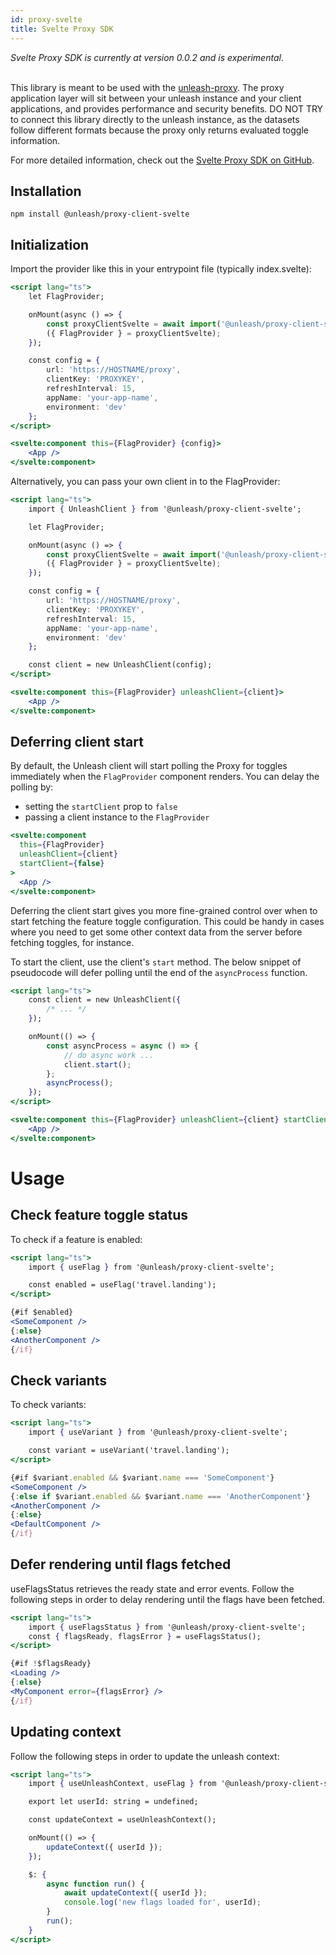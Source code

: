 ```yaml
---
id: proxy-svelte
title: Svelte Proxy SDK
---
```


<div class="alert alert--info" role="alert">
  <em>Svelte Proxy SDK is currently at version 0.0.2 and is experimental</em>.
</div>
<br/>

This library is meant to be used with the [unleash-proxy](https://github.com/Unleash/unleash-proxy). The proxy application layer will sit between your unleash instance and your client applications, and provides performance and security benefits. DO NOT TRY to connect this library directly to the unleash instance, as the datasets follow different formats because the proxy only returns evaluated toggle information.

For more detailed information, check out the [Svelte Proxy SDK on GitHub](https://github.com/Unleash/proxy-client-svelte).

## Installation

```shell npm2yarn
npm install @unleash/proxy-client-svelte
```

## Initialization

Import the provider like this in your entrypoint file (typically index.svelte):

```jsx
<script lang="ts">
	let FlagProvider;

	onMount(async () => {
		const proxyClientSvelte = await import('@unleash/proxy-client-svelte');
		({ FlagProvider } = proxyClientSvelte);
	});

	const config = {
		url: 'https://HOSTNAME/proxy',
		clientKey: 'PROXYKEY',
		refreshInterval: 15,
		appName: 'your-app-name',
		environment: 'dev'
	};
</script>

<svelte:component this={FlagProvider} {config}>
	<App />
</svelte:component>
```

Alternatively, you can pass your own client in to the FlagProvider:

```jsx
<script lang="ts">
	import { UnleashClient } from '@unleash/proxy-client-svelte';

	let FlagProvider;

	onMount(async () => {
		const proxyClientSvelte = await import('@unleash/proxy-client-svelte');
		({ FlagProvider } = proxyClientSvelte);
	});

	const config = {
		url: 'https://HOSTNAME/proxy',
		clientKey: 'PROXYKEY',
		refreshInterval: 15,
		appName: 'your-app-name',
		environment: 'dev'
	};

	const client = new UnleashClient(config);
</script>

<svelte:component this={FlagProvider} unleashClient={client}>
	<App />
</svelte:component>
```

## Deferring client start

By default, the Unleash client will start polling the Proxy for toggles immediately when the `FlagProvider` component renders. You can delay the polling by:

- setting the `startClient` prop to `false`
- passing a client instance to the `FlagProvider`

```jsx
<svelte:component
  this={FlagProvider}
  unleashClient={client}
  startClient={false}
>
  <App />
</svelte:component>
```

Deferring the client start gives you more fine-grained control over when to start fetching the feature toggle configuration. This could be handy in cases where you need to get some other context data from the server before fetching toggles, for instance.

To start the client, use the client's `start` method. The below snippet of pseudocode will defer polling until the end of the `asyncProcess` function.

```jsx
<script lang="ts">
	const client = new UnleashClient({
		/* ... */
	});

	onMount(() => {
		const asyncProcess = async () => {
			// do async work ...
			client.start();
		};
		asyncProcess();
	});
</script>

<svelte:component this={FlagProvider} unleashClient={client} startClient={false}>
	<App />
</svelte:component>
```

# Usage

## Check feature toggle status

To check if a feature is enabled:

```jsx
<script lang="ts">
	import { useFlag } from '@unleash/proxy-client-svelte';

	const enabled = useFlag('travel.landing');
</script>

{#if $enabled}
<SomeComponent />
{:else}
<AnotherComponent />
{/if}
```

## Check variants

To check variants:

```jsx
<script lang="ts">
	import { useVariant } from '@unleash/proxy-client-svelte';

	const variant = useVariant('travel.landing');
</script>

{#if $variant.enabled && $variant.name === 'SomeComponent'}
<SomeComponent />
{:else if $variant.enabled && $variant.name === 'AnotherComponent'}
<AnotherComponent />
{:else}
<DefaultComponent />
{/if}
```

## Defer rendering until flags fetched

useFlagsStatus retrieves the ready state and error events. Follow the following steps in order to delay rendering until the flags have been fetched.

```jsx
<script lang="ts">
	import { useFlagsStatus } from '@unleash/proxy-client-svelte';
	const { flagsReady, flagsError } = useFlagsStatus();
</script>

{#if !$flagsReady}
<Loading />
{:else}
<MyComponent error={flagsError} />
{/if}
```

## Updating context

Follow the following steps in order to update the unleash context:

```jsx
<script lang="ts">
	import { useUnleashContext, useFlag } from '@unleash/proxy-client-svelte';

	export let userId: string = undefined;

	const updateContext = useUnleashContext();

	onMount(() => {
		updateContext({ userId });
	});

	$: {
		async function run() {
			await updateContext({ userId });
			console.log('new flags loaded for', userId);
		}
		run();
	}
</script>
```
